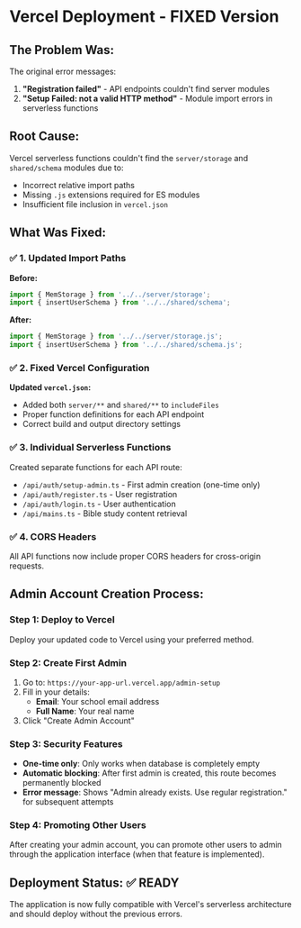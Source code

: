 # Vercel Deployment - FIXED Version

## The Problem Was:
The original error messages:
1. **"Registration failed"** - API endpoints couldn't find server modules
2. **"Setup Failed: not a valid HTTP method"** - Module import errors in serverless functions

## Root Cause:
Vercel serverless functions couldn't find the `server/storage` and `shared/schema` modules due to:
- Incorrect relative import paths 
- Missing `.js` extensions required for ES modules
- Insufficient file inclusion in `vercel.json`

## What Was Fixed:

### ✅ 1. Updated Import Paths
**Before:**
```typescript
import { MemStorage } from '../../server/storage';
import { insertUserSchema } from '../../shared/schema';
```

**After:**
```typescript
import { MemStorage } from '../../server/storage.js';
import { insertUserSchema } from '../../shared/schema.js';
```

### ✅ 2. Fixed Vercel Configuration
**Updated `vercel.json`:**
- Added both `server/**` and `shared/**` to `includeFiles`
- Proper function definitions for each API endpoint
- Correct build and output directory settings

### ✅ 3. Individual Serverless Functions
Created separate functions for each API route:
- `/api/auth/setup-admin.ts` - First admin creation (one-time only)
- `/api/auth/register.ts` - User registration
- `/api/auth/login.ts` - User authentication  
- `/api/mains.ts` - Bible study content retrieval

### ✅ 4. CORS Headers
All API functions now include proper CORS headers for cross-origin requests.

## Admin Account Creation Process:

### Step 1: Deploy to Vercel
Deploy your updated code to Vercel using your preferred method.

### Step 2: Create First Admin
1. Go to: `https://your-app-url.vercel.app/admin-setup`
2. Fill in your details:
   - **Email**: Your school email address
   - **Full Name**: Your real name
3. Click "Create Admin Account"

### Step 3: Security Features
- **One-time only**: Only works when database is completely empty
- **Automatic blocking**: After first admin is created, this route becomes permanently blocked
- **Error message**: Shows "Admin already exists. Use regular registration." for subsequent attempts

### Step 4: Promoting Other Users
After creating your admin account, you can promote other users to admin through the application interface (when that feature is implemented).

## Deployment Status: ✅ READY
The application is now fully compatible with Vercel's serverless architecture and should deploy without the previous errors.
